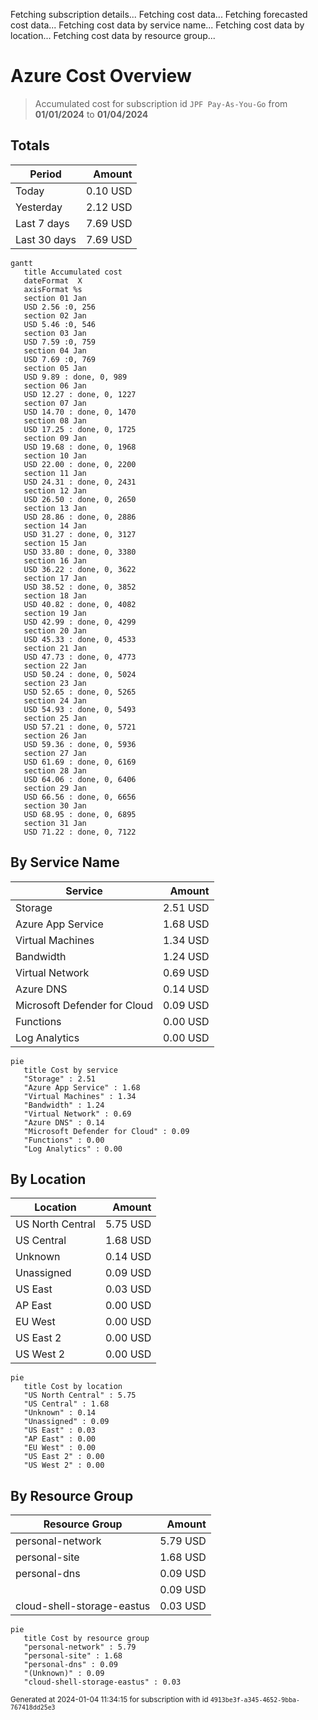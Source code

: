 Fetching subscription details...
Fetching cost data...
Fetching forecasted cost data...
Fetching cost data by service name...
Fetching cost data by location...
Fetching cost data by resource group...
# Azure Cost Overview

> Accumulated cost for subscription id `JPF Pay-As-You-Go` from **01/01/2024** to **01/04/2024**

## Totals

|Period|Amount|
|---|---:|
|Today|0.10 USD|
|Yesterday|2.12 USD|
|Last 7 days|7.69 USD|
|Last 30 days|7.69 USD|

```mermaid
gantt
   title Accumulated cost
   dateFormat  X
   axisFormat %s
   section 01 Jan
   USD 2.56 :0, 256
   section 02 Jan
   USD 5.46 :0, 546
   section 03 Jan
   USD 7.59 :0, 759
   section 04 Jan
   USD 7.69 :0, 769
   section 05 Jan
   USD 9.89 : done, 0, 989
   section 06 Jan
   USD 12.27 : done, 0, 1227
   section 07 Jan
   USD 14.70 : done, 0, 1470
   section 08 Jan
   USD 17.25 : done, 0, 1725
   section 09 Jan
   USD 19.68 : done, 0, 1968
   section 10 Jan
   USD 22.00 : done, 0, 2200
   section 11 Jan
   USD 24.31 : done, 0, 2431
   section 12 Jan
   USD 26.50 : done, 0, 2650
   section 13 Jan
   USD 28.86 : done, 0, 2886
   section 14 Jan
   USD 31.27 : done, 0, 3127
   section 15 Jan
   USD 33.80 : done, 0, 3380
   section 16 Jan
   USD 36.22 : done, 0, 3622
   section 17 Jan
   USD 38.52 : done, 0, 3852
   section 18 Jan
   USD 40.82 : done, 0, 4082
   section 19 Jan
   USD 42.99 : done, 0, 4299
   section 20 Jan
   USD 45.33 : done, 0, 4533
   section 21 Jan
   USD 47.73 : done, 0, 4773
   section 22 Jan
   USD 50.24 : done, 0, 5024
   section 23 Jan
   USD 52.65 : done, 0, 5265
   section 24 Jan
   USD 54.93 : done, 0, 5493
   section 25 Jan
   USD 57.21 : done, 0, 5721
   section 26 Jan
   USD 59.36 : done, 0, 5936
   section 27 Jan
   USD 61.69 : done, 0, 6169
   section 28 Jan
   USD 64.06 : done, 0, 6406
   section 29 Jan
   USD 66.56 : done, 0, 6656
   section 30 Jan
   USD 68.95 : done, 0, 6895
   section 31 Jan
   USD 71.22 : done, 0, 7122
```

## By Service Name

|Service|Amount|
|---|---:|
|Storage|2.51 USD|
|Azure App Service|1.68 USD|
|Virtual Machines|1.34 USD|
|Bandwidth|1.24 USD|
|Virtual Network|0.69 USD|
|Azure DNS|0.14 USD|
|Microsoft Defender for Cloud|0.09 USD|
|Functions|0.00 USD|
|Log Analytics|0.00 USD|

```mermaid
pie
   title Cost by service
   "Storage" : 2.51
   "Azure App Service" : 1.68
   "Virtual Machines" : 1.34
   "Bandwidth" : 1.24
   "Virtual Network" : 0.69
   "Azure DNS" : 0.14
   "Microsoft Defender for Cloud" : 0.09
   "Functions" : 0.00
   "Log Analytics" : 0.00
```

## By Location

|Location|Amount|
|---|---:|
|US North Central|5.75 USD|
|US Central|1.68 USD|
|Unknown|0.14 USD|
|Unassigned|0.09 USD|
|US East|0.03 USD|
|AP East|0.00 USD|
|EU West|0.00 USD|
|US East 2|0.00 USD|
|US West 2|0.00 USD|

```mermaid
pie
   title Cost by location
   "US North Central" : 5.75
   "US Central" : 1.68
   "Unknown" : 0.14
   "Unassigned" : 0.09
   "US East" : 0.03
   "AP East" : 0.00
   "EU West" : 0.00
   "US East 2" : 0.00
   "US West 2" : 0.00
```

## By Resource Group

|Resource Group|Amount|
|---|---:|
|personal-network|5.79 USD|
|personal-site|1.68 USD|
|personal-dns|0.09 USD|
||0.09 USD|
|cloud-shell-storage-eastus|0.03 USD|

```mermaid
pie
   title Cost by resource group
   "personal-network" : 5.79
   "personal-site" : 1.68
   "personal-dns" : 0.09
   "(Unknown)" : 0.09
   "cloud-shell-storage-eastus" : 0.03
```

<sup>Generated at 2024-01-04 11:34:15 for subscription with id `4913be3f-a345-4652-9bba-767418dd25e3`</sup>

